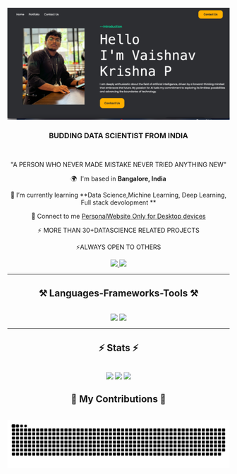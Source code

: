 
![](web_image.png)

<h3 align="center">BUDDING DATA SCIENTIST FROM INDIA</h3>

<br/>

<div align="center">
 
"A PERSON WHO NEVER MADE MISTAKE NEVER TRIED ANYTHING NEW"
 
 🌍  I'm based in **Bangalore, India**
 
 🤝 I’m currently learning **Data Science,Michine Learning, Deep Learning, Full stack devolopment **

 💬 Connect to me [PersonalWebsite Only for Desktop devices](https://Vaishnav2002.pythonanywhere.com)

 ⚡ MORE THAN 30+DATASCIENCE RELATED PROJECTS
 
 ⚡ALWAYS OPEN TO OTHERS
 

 </div>

<div align="center"> 
  <a href="mailto:vyshnavkrishnap2020@gmail.com">
    <img src="https://img.shields.io/badge/Gmail-333333?style=for-the-badge&logo=gmail&logoColor=red" />
  </a>
  <a href="https://www.linkedin.com/in/vaishnav-krishna-p-674a56256/" target="_blank">
    <img src="https://img.shields.io/badge/LinkedIn-0077B5?style=for-the-badge&logo=linkedin&logoColor=white" />
  </a>
</div>


 <hr/>
 
<h2 align="center">⚒️ Languages-Frameworks-Tools ⚒️</h2>
<br/>
<div align="center">
    <img src="https://skillicons.dev/icons?i=github,vscode,django,python,html,css,java,c&perline=4" />
<img src="https://skillicons.dev/icons?i=machinelearning,deeplearning&perline=2" /><br>

</div>

<hr/>

<h2 align="center">⚡ Stats ⚡</h2>
<br>
<div align="center">
   <img src="https://github-readme-stats.vercel.app/api?username=Vaishnavgithuber&theme=dracula&show_icons=true&hide_border=false&count_private=true&cache_seconds=1800">
   <img src="https://github-readme-streak-stats.herokuapp.com/?user=Vaishnavgithuber&theme=dracula&hide_border=false">
   <img src="https://github-readme-stats.vercel.app/api/top-langs/?username=Vaishnavgithuber&theme=dracula&show_icons=true&hide_border=false&layout=compact&cache_seconds=1800">
</div>

<div align="center">
  <h2>🐍 My Contributions 🐍</h2>
  <br>
  <img src="https://raw.githubusercontent.com/VaishnavGithuber/VaishnavGithuber/output/snake.svg" alt="Snake animation" />
  
  <br/><br/><br/>
</div>
